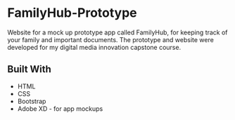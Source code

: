 # FamilyHub-Prototype
Website for a mock up prototype app called FamilyHub, for keeping track of your family and important documents. The prototype and website were developed for my digital media innovation capstone course. 

## Built With

* HTML
* CSS
* Bootstrap
* Adobe XD - for app mockups
